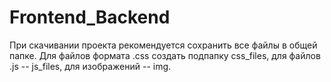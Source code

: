 # Frontend_Backend
При скачивании проекта рекомендуется сохранить все файлы в общей папке. Для файлов формата .css создать подпапку css_files, для файлов .js -- js_files, для изображений -- img.
